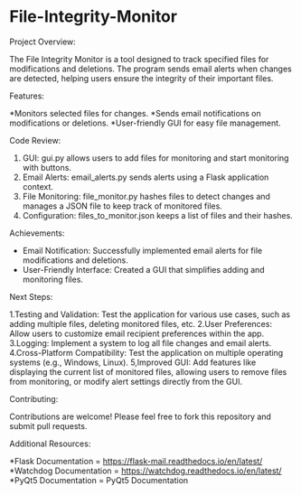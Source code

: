 # File-Integrity-Monitor

Project Overview:

The File Integrity Monitor is a tool designed to track specified files for modifications and deletions. The program sends email alerts when changes are detected, helping users ensure the integrity of their important files.

Features:

*Monitors selected files for changes.
*Sends email notifications on modifications or deletions.
*User-friendly GUI for easy file management.

Code Review:

1. GUI: gui.py allows users to add files for monitoring and start monitoring with buttons.
2. Email Alerts: email_alerts.py sends alerts using a Flask application context.
3. File Monitoring: file_monitor.py hashes files to detect changes and manages a JSON file to keep track of monitored files.
4. Configuration: files_to_monitor.json keeps a list of files and their hashes.

Achievements:

* Email Notification: Successfully implemented email alerts for file modifications and deletions.
* User-Friendly Interface: Created a GUI that simplifies adding and monitoring files.

Next Steps:

1.Testing and Validation: Test the application for various use cases, such as adding multiple files, deleting monitored files, etc.
2.User Preferences: Allow users to customize email recipient preferences within the app.
3.Logging: Implement a system to log all file changes and email alerts.
4.Cross-Platform Compatibility: Test the application on multiple operating systems (e.g., Windows, Linux).
5,Improved GUI: Add features like displaying the current list of monitored files, allowing users to remove files from monitoring, or modify alert settings directly from the GUI.

Contributing:

Contributions are welcome! Please feel free to fork this repository and submit pull requests.

Additional Resources:

*Flask Documentation = https://flask-mail.readthedocs.io/en/latest/ 
*Watchdog Documentation = https://watchdog.readthedocs.io/en/latest/
*PyQt5 Documentation = PyQt5 Documentation
